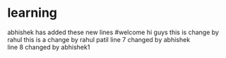 # learning
abhishek has added these new lines
#welcome
hi guys
this is change by rahul
this is a change by rahul patil
line 7 changed by abhishek  
line 8 changed by abhishek1

